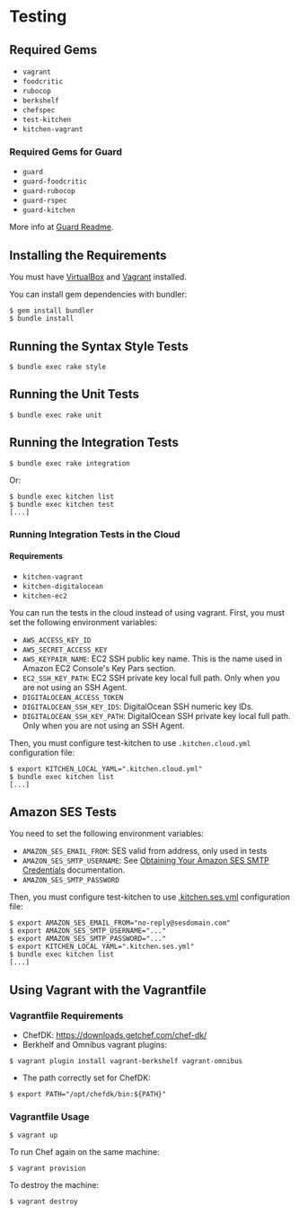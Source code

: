 Testing
=======

## Required Gems

* `vagrant`
* `foodcritic`
* `rubocop`
* `berkshelf`
* `chefspec`
* `test-kitchen`
* `kitchen-vagrant`

### Required Gems for Guard

* `guard`
* `guard-foodcritic`
* `guard-rubocop`
* `guard-rspec`
* `guard-kitchen`

More info at [Guard Readme](https://github.com/guard/guard#readme).

## Installing the Requirements

You must have [VirtualBox](https://www.virtualbox.org/) and [Vagrant](http://www.vagrantup.com/) installed.

You can install gem dependencies with bundler:

    $ gem install bundler
    $ bundle install

## Running the Syntax Style Tests

    $ bundle exec rake style

## Running the Unit Tests

    $ bundle exec rake unit

## Running the Integration Tests

    $ bundle exec rake integration

Or:

    $ bundle exec kitchen list
    $ bundle exec kitchen test
    [...]

### Running Integration Tests in the Cloud

#### Requirements

* `kitchen-vagrant`
* `kitchen-digitalocean`
* `kitchen-ec2`

You can run the tests in the cloud instead of using vagrant. First, you must set the following environment variables:

* `AWS_ACCESS_KEY_ID`
* `AWS_SECRET_ACCESS_KEY`
* `AWS_KEYPAIR_NAME`: EC2 SSH public key name. This is the name used in Amazon EC2 Console's Key Pars section.
* `EC2_SSH_KEY_PATH`: EC2 SSH private key local full path. Only when you are not using an SSH Agent.
* `DIGITALOCEAN_ACCESS_TOKEN`
* `DIGITALOCEAN_SSH_KEY_IDS`: DigitalOcean SSH numeric key IDs.
* `DIGITALOCEAN_SSH_KEY_PATH`: DigitalOcean SSH private key local full path. Only when you are not using an SSH Agent.

Then, you must configure test-kitchen to use `.kitchen.cloud.yml` configuration file:

    $ export KITCHEN_LOCAL_YAML=".kitchen.cloud.yml"
    $ bundle exec kitchen list
    [...]

## Amazon SES Tests

You need to set the following environment variables:

* `AMAZON_SES_EMAIL_FROM`: SES valid from address, only used in tests
* `AMAZON_SES_SMTP_USERNAME`: See [Obtaining Your Amazon SES SMTP Credentials](http://docs.aws.amazon.com/ses/latest/DeveloperGuide/smtp-credentials.html) documentation.
* `AMAZON_SES_SMTP_PASSWORD`

Then, you must configure test-kitchen to use [.kitchen.ses.yml](/.kitchen.ses.yml) configuration file:

    $ export AMAZON_SES_EMAIL_FROM="no-reply@sesdomain.com"
    $ export AMAZON_SES_SMTP_USERNAME="..."
    $ export AMAZON_SES_SMTP_PASSWORD="..."
    $ export KITCHEN_LOCAL_YAML=".kitchen.ses.yml"
    $ bundle exec kitchen list
    [...]

## Using Vagrant with the Vagrantfile

### Vagrantfile Requirements

* ChefDK: https://downloads.getchef.com/chef-dk/
* Berkhelf and Omnibus vagrant plugins:
```
$ vagrant plugin install vagrant-berkshelf vagrant-omnibus
```
* The path correctly set for ChefDK:
```
$ export PATH="/opt/chefdk/bin:${PATH}"
```
### Vagrantfile Usage

    $ vagrant up

To run Chef again on the same machine:

    $ vagrant provision

To destroy the machine:

    $ vagrant destroy
